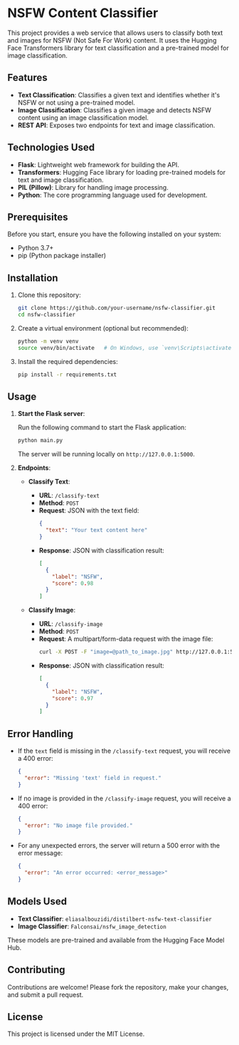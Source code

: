 # NSFW Content Classifier

This project provides a web service that allows users to classify both text and images for NSFW (Not Safe For Work) content. It uses the Hugging Face Transformers library for text classification and a pre-trained model for image classification.

## Features

- **Text Classification**: Classifies a given text and identifies whether it's NSFW or not using a pre-trained model.
- **Image Classification**: Classifies a given image and detects NSFW content using an image classification model.
- **REST API**: Exposes two endpoints for text and image classification.

## Technologies Used

- **Flask**: Lightweight web framework for building the API.
- **Transformers**: Hugging Face library for loading pre-trained models for text and image classification.
- **PIL (Pillow)**: Library for handling image processing.
- **Python**: The core programming language used for development.

## Prerequisites

Before you start, ensure you have the following installed on your system:

- Python 3.7+
- pip (Python package installer)

## Installation

1. Clone this repository:

   ```bash
   git clone https://github.com/your-username/nsfw-classifier.git
   cd nsfw-classifier
   ```

2. Create a virtual environment (optional but recommended):

   ```bash
   python -m venv venv
   source venv/bin/activate   # On Windows, use `venv\Scripts\activate`
   ```

3. Install the required dependencies:

   ```bash
   pip install -r requirements.txt
   ```

## Usage

1. **Start the Flask server**:

   Run the following command to start the Flask application:

   ```bash
   python main.py
   ```

   The server will be running locally on `http://127.0.0.1:5000`.

2. **Endpoints**:

   - **Classify Text**:
     - **URL**: `/classify-text`
     - **Method**: `POST`
     - **Request**: JSON with the text field:
       ```json
       {
         "text": "Your text content here"
       }
       ```
     - **Response**: JSON with classification result:
       ```json
       [
         {
           "label": "NSFW",
           "score": 0.98
         }
       ]
       ```

   - **Classify Image**:
     - **URL**: `/classify-image`
     - **Method**: `POST`
     - **Request**: A multipart/form-data request with the image file:
       ```bash
       curl -X POST -F "image=@path_to_image.jpg" http://127.0.0.1:5000/classify-image
       ```
     - **Response**: JSON with classification result:
       ```json
       [
         {
           "label": "NSFW",
           "score": 0.97
         }
       ]
       ```

## Error Handling

- If the `text` field is missing in the `/classify-text` request, you will receive a 400 error:
  ```json
  {
    "error": "Missing 'text' field in request."
  }
  ```

- If no image is provided in the `/classify-image` request, you will receive a 400 error:
  ```json
  {
    "error": "No image file provided."
  }
  ```

- For any unexpected errors, the server will return a 500 error with the error message:
  ```json
  {
    "error": "An error occurred: <error_message>"
  }
  ```

## Models Used

- **Text Classifier**: `eliasalbouzidi/distilbert-nsfw-text-classifier`
- **Image Classifier**: `Falconsai/nsfw_image_detection`

These models are pre-trained and available from the Hugging Face Model Hub.

## Contributing

Contributions are welcome! Please fork the repository, make your changes, and submit a pull request.

## License

This project is licensed under the MIT License.